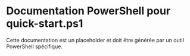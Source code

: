 # Documentation PowerShell pour quick-start.ps1

Cette documentation est un placeholder et doit être générée par un outil PowerShell spécifique.
